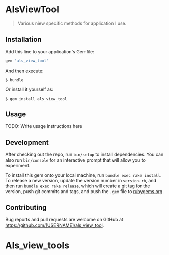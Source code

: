 # AlsViewTool

> Various niew specific methods for application I use.

## Installation

Add this line to your application's Gemfile:

```ruby
gem 'als_view_tool'
```

And then execute:

    $ bundle

Or install it yourself as:

    $ gem install als_view_tool

## Usage

TODO: Write usage instructions here

## Development

After checking out the repo, run `bin/setup` to install dependencies. You can also run `bin/console` for an interactive prompt that will allow you to experiment.

To install this gem onto your local machine, run `bundle exec rake install`. To release a new version, update the version number in `version.rb`, and then run `bundle exec rake release`, which will create a git tag for the version, push git commits and tags, and push the `.gem` file to [rubygems.org](https://rubygems.org).

## Contributing

Bug reports and pull requests are welcome on GitHub at https://github.com/[USERNAME]/als_view_tool.
# Als_view_tools

